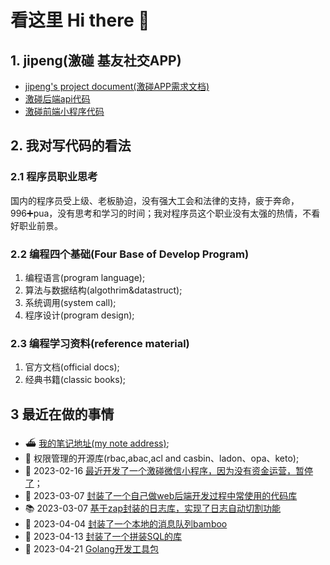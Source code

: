 # 看这里 Hi there 👋

## 1. jipeng(激碰 基友社交APP)

- [jipeng's project document(激碰APP需求文档)](https://github.com/cmfunc/jipeng/blob/main/README.md)
- [激碰后端api代码](https://github.com/cmfunc/jipeng)
- [激碰前端小程序代码](https://github.com/cmfunc/jipengFrontEnd)

## 2. 我对写代码的看法

### 2.1 程序员职业思考
国内的程序员受上级、老板胁迫，没有强大工会和法律的支持，疲于奔命，996➕pua，没有思考和学习的时间；我对程序员这个职业没有太强的热情，不看好职业前景。

### 2.2 编程四个基础(Four Base of Develop Program)

1. 编程语言(program language);
2. 算法与数据结构(algothrim&datastruct);
3. 系统调用(system call);
4. 程序设计(program design);

### 2.3 编程学习资料(reference material)

1. 官方文档(official docs);
2. 经典书籍(classic books);

## 3 最近在做的事情

- ⛴ [我的笔记地址(my note address)](https://github.com/azi-v/azi-v);
- 📌 权限管理的开源库(rbac,abac,acl and casbin、ladon、opa、keto);
- 🥤 2023-02-16 [最近开发了一个激碰微信小程序，因为没有资金运营，暂停了](https://github.com/cmfunc/cmfunc/blob/master/jipeng/project.md)；
- 🚚 2023-03-07 [封装了一个自己做web后端开发过程中常使用的代码库](https://github.com/cmfunc/go-toolbox)
- 📚 2023-03-07 [基于zap封装的日志库，实现了日志自动切割功能](https://github.com/cmfunc/zapper)
- 🎋 2023-04-04 [封装了一个本地的消息队列bamboo](https://github.com/cmfunc/go-toolbox/tree/main/bamboo)
- 🥜 2023-04-13 [封装了一个拼装SQL的库](https://github.com/cmfunc/go-toolbox/tree/main/cement)
- 🐗 2023-04-21 [Golang开发工具包](https://github.com/cmfunc/go-toolbox)
